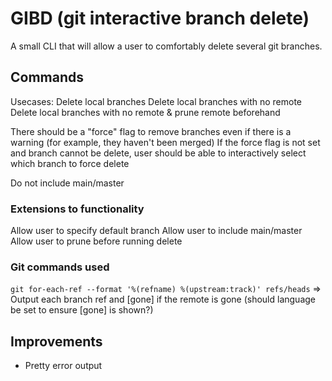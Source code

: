 # GIBD (git interactive branch delete)
A small CLI that will allow a user to comfortably delete several git branches.

## Commands
Usecases:
Delete local branches
Delete local branches with no remote
Delete local branches with no remote & prune remote beforehand

There should be a "force" flag to remove branches even if there is a warning (for example, they haven't been merged)
If the force flag is not set and branch cannot be delete, user should be able to interactively select which branch to force delete

Do not include main/master

### Extensions to functionality
Allow user to specify default branch
Allow user to include main/master
Allow user to prune before running delete

### Git commands used
`git for-each-ref --format '%(refname) %(upstream:track)' refs/heads` => Output each branch ref and [gone] if the remote is gone (should language be set to ensure [gone] is shown?)

## Improvements
- Pretty error output